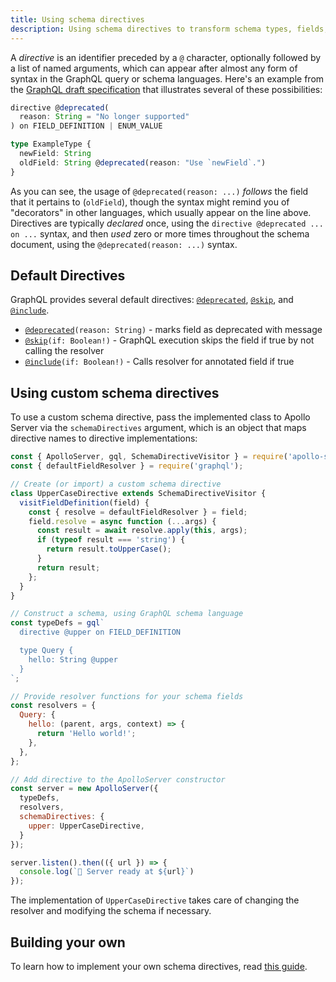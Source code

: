 ```yaml
---
title: Using schema directives
description: Using schema directives to transform schema types, fields, and arguments
---
```


A _directive_ is an identifier preceded by a `@` character, optionally followed by a list of named arguments, which can appear after almost any form of syntax in the GraphQL query or schema languages. Here's an example from the [GraphQL draft specification](http://facebook.github.io/graphql/draft/#sec-Type-System.Directives) that illustrates several of these possibilities:

```typescript
directive @deprecated(
  reason: String = "No longer supported"
) on FIELD_DEFINITION | ENUM_VALUE

type ExampleType {
  newField: String
  oldField: String @deprecated(reason: "Use `newField`.")
}
```

As you can see, the usage of `@deprecated(reason: ...)` _follows_ the field that it pertains to (`oldField`), though the syntax might remind you of "decorators" in other languages, which usually appear on the line above. Directives are typically _declared_ once, using the `directive @deprecated ... on ...` syntax, and then _used_ zero or more times throughout the schema document, using the `@deprecated(reason: ...)` syntax.

## Default Directives

GraphQL provides several default directives: [`@deprecated`](http://facebook.github.io/graphql/draft/#sec--deprecated), [`@skip`](http://facebook.github.io/graphql/draft/#sec--skip), and [`@include`](http://facebook.github.io/graphql/draft/#sec--include).

  * [`@deprecated`](http://facebook.github.io/graphql/draft/#sec--deprecated)`(reason: String)` - marks field as deprecated with message
  * [`@skip`](http://facebook.github.io/graphql/draft/#sec--skip)`(if: Boolean!)` - GraphQL execution skips the field if true by not calling the resolver
  * [`@include`](http://facebook.github.io/graphql/draft/#sec--include)`(if: Boolean!)` - Calls resolver for annotated field if true

## Using custom schema directives

To use a custom schema directive, pass the implemented class to Apollo Server via the `schemaDirectives` argument, which is an object that maps directive names to directive implementations:

```js
const { ApolloServer, gql, SchemaDirectiveVisitor } = require('apollo-server');
const { defaultFieldResolver } = require('graphql');

// Create (or import) a custom schema directive
class UpperCaseDirective extends SchemaDirectiveVisitor {
  visitFieldDefinition(field) {
    const { resolve = defaultFieldResolver } = field;
    field.resolve = async function (...args) {
      const result = await resolve.apply(this, args);
      if (typeof result === 'string') {
        return result.toUpperCase();
      }
      return result;
    };
  }
}

// Construct a schema, using GraphQL schema language
const typeDefs = gql`
  directive @upper on FIELD_DEFINITION

  type Query {
    hello: String @upper
  }
`;

// Provide resolver functions for your schema fields
const resolvers = {
  Query: {
    hello: (parent, args, context) => {
      return 'Hello world!';
    },
  },
};

// Add directive to the ApolloServer constructor
const server = new ApolloServer({
  typeDefs,
  resolvers,
  schemaDirectives: {
    upper: UpperCaseDirective,
  }
});

server.listen().then(({ url }) => {
  console.log(`🚀 Server ready at ${url}`)
});

```

The implementation of `UpperCaseDirective` takes care of changing the resolver and modifying the schema if necessary.

## Building your own

To learn how to implement your own schema directives, read [this guide](/schema/creating-directives/).
